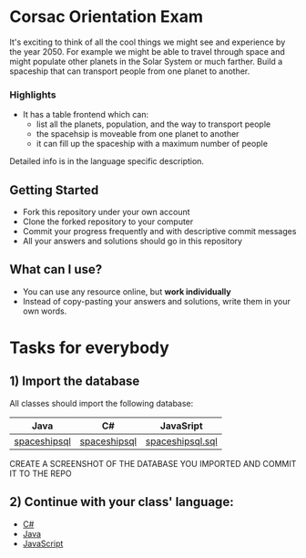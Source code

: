 # Corsac Orientation Exam

It's exciting to think of all the cool things we might see and experience by the year 2050.
For example we might be able to travel through space and might populate other planets in the Solar System or much farther.
Build a spaceship that can transport people from one planet to another.

### Highlights
 - It has a table frontend which can:
     - list all the planets, population, and the way to transport people
     - the spacehsip is moveable from one planet to another
     - it can fill up the spaceship with a maximum number of people

Detailed info is in the language specific description.

## Getting Started
 - Fork this repository under your own account
 - Clone the forked repository to your computer
 - Commit your progress frequently and with descriptive commit messages
 - All your answers and solutions should go in this repository

## What can I use?
- You can use any resource online, but **work individually**
- Instead of copy-pasting your answers and solutions, write them in your own words.

# Tasks for everybody

## 1) Import the database

All classes should import the following database:

| Java | C# | JavaSript |
|-----|-----|-----|
|[spaceshipsql](assets/spaceship.sql)|[spaceshipsql](assets/spaceship_cs.sql)|[spaceshipsql.sql](assets/spaceship.sql)|

CREATE A SCREENSHOT OF THE DATABASE YOU IMPORTED AND COMMIT IT TO THE REPO

## 2) Continue with your class' language:

 - [C#](cs.md)
 - [Java](java.md)
 - [JavaScript](javascript.md)
